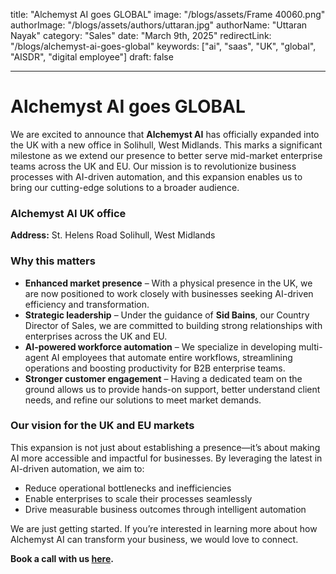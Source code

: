 title: "Alchemyst AI goes GLOBAL" 
image: "/blogs/assets/Frame 40060.png" 
authorImage: "/blogs/assets/authors/uttaran.jpg" 
authorName: "Uttaran Nayak" 
category: "Sales" 
date: "March 9th, 2025" 
redirectLink: "/blogs/alchemyst-ai-goes-global" 
keywords: ["ai", "saas", "UK", "global", "AISDR", "digital employee"] 
draft: false

---


# Alchemyst AI goes GLOBAL

We are excited to announce that **Alchemyst AI** has officially expanded into the UK with a new office in Solihull, West Midlands. This marks a significant milestone as we extend our presence to better serve mid-market enterprise teams across the UK and EU. Our mission is to revolutionize business processes with AI-driven automation, and this expansion enables us to bring our cutting-edge solutions to a broader audience.

### Alchemyst AI UK office

**Address:**
St. Helens Road
Solihull, West Midlands

### Why this matters

- **Enhanced market presence** – With a physical presence in the UK, we are now positioned to work closely with businesses seeking AI-driven efficiency and transformation.
- **Strategic leadership** – Under the guidance of **Sid Bains**, our Country Director of Sales, we are committed to building strong relationships with enterprises across the UK and EU.
- **AI-powered workforce automation** – We specialize in developing multi-agent AI employees that automate entire workflows, streamlining operations and boosting productivity for B2B enterprise teams.
- **Stronger customer engagement** – Having a dedicated team on the ground allows us to provide hands-on support, better understand client needs, and refine our solutions to meet market demands.

### Our vision for the UK and EU markets

This expansion is not just about establishing a presence—it’s about making AI more accessible and impactful for businesses. By leveraging the latest in AI-driven automation, we aim to:

- Reduce operational bottlenecks and inefficiencies
- Enable enterprises to scale their processes seamlessly
- Drive measurable business outcomes through intelligent automation

We are just getting started. If you’re interested in learning more about how Alchemyst AI can transform your business, we would love to connect.

**Book a call with us [here](https://getalchemystai.com/).**
